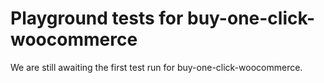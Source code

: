 # Playground tests for buy-one-click-woocommerce
We are still awaiting the first test run for buy-one-click-woocommerce.
